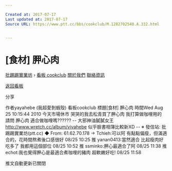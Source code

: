 ```yaml
---

Created at: 2017-07-17
Last updated at: 2017-07-17
Source URL: https://www.ptt.cc/bbs/cookclub/M.1282702548.A.332.html


---
```


# [食材] 胛心肉


[批踢踢實業坊](https://www.ptt.cc/) › [看板 cookclub](https://www.ptt.cc/bbs/cookclub/index.html) [關於我們](https://www.ptt.cc/about.html) [聯絡資訊](https://www.ptt.cc/contact.html)

[返回看板](https://www.ptt.cc/bbs/cookclub/index.html)

分享

作者yayahebe (我超愛剝蝦殼)
看板cookclub
標題\[食材\] 胛心肉
時間Wed Aug 25 10:15:44 2010
今天市場休市 哭哭的我去松青買了胛心肉 我打算做咖哩用的 請問 胛心肉 適合做咖哩嗎?????? -- 大邪神油膩膩女王 <http://www.wretch.cc/album/vivahebe> 似乎臉書相簿比較新XD -- ※ 發信站: 批踢踢實業坊(ptt.cc) ◆ From: 61.62.70.178
→ Tchieh:可以阿 有點點偏瘦，但滿適合的，花時間熬煮後口感很好 08/25 10:25
推 yanan0413:當然適合 比起瘦肉好吃多了 我都用這個部位 08/25 10:52
推 ssminko:胛心最適合了阿 08/25 11:38
推 echot:我也覺得胛心是最適合煮咖哩的豬肉 超軟嫩好吃! 08/25 11:58

推文自動更新已關閉

